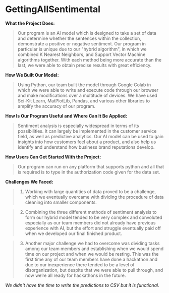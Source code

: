 # GettingAIISentimental

**What the Project Does:** 
> Our program is an AI model which is designed to take a set of data and determine whether the sentences within the collection, demonstrate a positive or negative sentiment. Our program in particular is unique due to our "hybrid algorithm", in which we combined K Nearest Neighbors, and Support Vector Machine algorithms together. With each method being more accurate than the last, we were able to obtain precise results with great efficiency. 



**How We Built Our Model:**
> Using Python, our team built the model through Google Colab in which we were able to write and execute code through our browser and make modifications over a multitude of devices. We have used Sci-Kit Learn, MatPlotLib, Pandas, and various other libraries to amplify the accuracy of our program. 



**How Is Our Program Useful and Where Can It Be Applied:**
> Sentiment analysis is especially widespread in terms of its possibilities. It can largely be implemented in the customer service field, as well as predictive analytics. Our AI model can be used to gain insights into how customers feel about a product, and also help us identify and understand how business brand reputations develop. 



**How Users Can Get Started With the Project:**

> Our program can run on any platform that supports python and all that is required is to type in the authorization code given for the data set.  



**Challenges We Faced:**

> 1. Working with large quantities of data proved to be a challenge, which we eventually overcame with dividing the procedure of data cleaning into smaller components.

> 2. Combining the three different methods of sentiment analysis to form our hybrid model tended to be very complex and convoluted especially as our team members did not already have previous experience with AI, but the effort and struggle eventually paid off when we developed our final finished product. 

> 3. Another major challenge we had to overcome was dividing tasks among our team members and establishing when we would spend time on our project and when we would be resting. This was the first time any of our team members have done a hackathon and due to our inexperience there tended to be a level of disorganization, but despite that we were able to pull through, and now we’re all ready for hackathons in the future.

*We didn't have the time to write the predictions to CSV but it is functional.*


